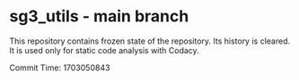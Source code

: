 # sg3_utils - main branch

This repository contains frozen state of the repository.
Its history is cleared. It is used only for static code
analysis with Codacy.

Commit Time: 1703050843